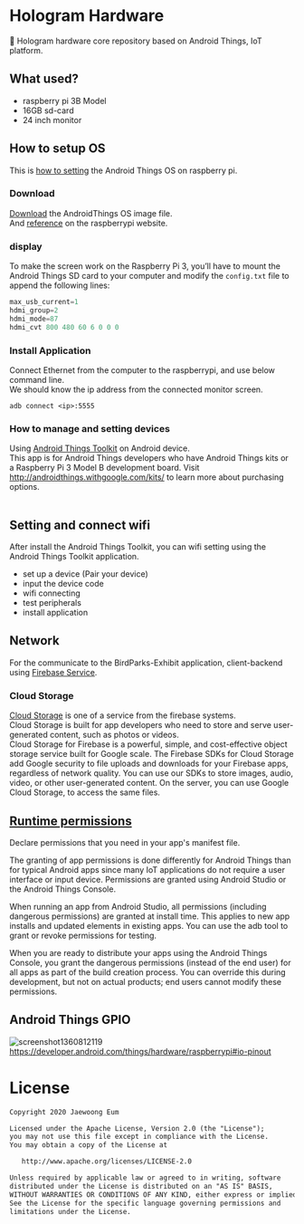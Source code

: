# Hologram Hardware
🌌 Hologram hardware core repository based on Android Things, IoT platform.

## What used?
- raspberry pi 3B Model
- 16GB sd-card
- 24 inch monitor

## How to setup OS
This is [how to setting](https://developer.android.com/things/hardware/raspberrypi) the Android Things OS on raspberry pi.

### Download
[Download](https://partner.android.com/things/console/#/tools) the AndroidThings OS image file.<br>
And [reference](https://www.raspberrypi.org/documentation/installation/installing-images/windows.md) on the raspberrypi website.

### display
To make the screen work on the Raspberry Pi 3, you’ll have to mount the Android Things SD card to your computer and modify the `config.txt` file to append the following lines:
```gradle
max_usb_current=1
hdmi_group=2
hdmi_mode=87
hdmi_cvt 800 480 60 6 0 0 0
```

### Install Application
Connect Ethernet from the computer to the raspberrypi, and use below command line. <br>
We should know the ip address from the connected monitor screen.
```
adb connect <ip>:5555
```

### How to manage and setting devices
Using [Android Things Toolkit](https://play.google.com/store/apps/details?id=com.google.android.things.companion) on Android device.<br>
This app is for Android Things developers who have Android Things kits or a Raspberry Pi 3 Model B development board. Visit http://androidthings.withgoogle.com/kits/ to learn more about purchasing options. <br><br>

## Setting and connect wifi
After install the Android Things Toolkit, you can wifi setting using the Android Things Toolkit application.<br>
- set up a device (Pair your device)
- input the device code
- wifi connecting
- test peripherals
- install application

## Network
For the communicate to the BirdParks-Exhibit application, client-backend using [Firebase Service](https://firebase.google.com/).

### Cloud Storage
[Cloud Storage](https://firebase.google.com/docs/storage/) is one of a service from the firebase systems.<br>
Cloud Storage is built for app developers who need to store and serve user-generated content, such as photos or videos.<br>
Cloud Storage for Firebase is a powerful, simple, and cost-effective object storage service built for Google scale. The Firebase SDKs for Cloud Storage add Google security to file uploads and downloads for your Firebase apps, regardless of network quality. You can use our SDKs to store images, audio, video, or other user-generated content. On the server, you can use Google Cloud Storage, to access the same files.

## [Runtime permissions](https://developer.android.com/things/get-started/platform-differences#permissions)
Declare permissions that you need in your app's manifest file.

The granting of app permissions is done differently for Android Things than for typical Android apps since many IoT applications do not require a user interface or input device. Permissions are granted using Android Studio or the Android Things Console.

When running an app from Android Studio, all permissions (including dangerous permissions) are granted at install time. This applies to new app installs and updated <uses-permission> elements in existing apps. You can use the adb tool to grant or revoke permissions for testing.

When you are ready to distribute your apps using the Android Things Console, you grant the dangerous permissions (instead of the end user) for all apps as part of the build creation process. You can override this during development, but not on actual products; end users cannot modify these permissions.

## Android Things GPIO
![screenshot1360812119](https://user-images.githubusercontent.com/24237865/68541251-6f1dc100-03e0-11ea-8447-c6fbcf7bc7ef.png)
https://developer.android.com/things/hardware/raspberrypi#io-pinout

# License
```xml
Copyright 2020 Jaewoong Eum

Licensed under the Apache License, Version 2.0 (the "License");
you may not use this file except in compliance with the License.
You may obtain a copy of the License at

   http://www.apache.org/licenses/LICENSE-2.0

Unless required by applicable law or agreed to in writing, software
distributed under the License is distributed on an "AS IS" BASIS,
WITHOUT WARRANTIES OR CONDITIONS OF ANY KIND, either express or implied.
See the License for the specific language governing permissions and
limitations under the License.
```
